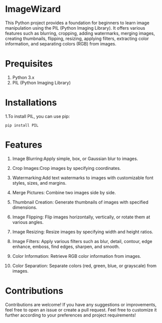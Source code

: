 # ImageWizard
This Python project provides a foundation for beginners to learn image manipulation using the PIL (Python Imaging Library).
It offers various features such as blurring, cropping, adding watermarks, merging images, creating thumbnails, flipping, resizing, applying filters, extracting color information,
and separating colors (RGB) from images.

# Prequisites
1. Python 3.x
2. PIL (Python Imaging Library)

# Installations
1.To install PIL, you can use pip:
            
    pip install PIL

# Features
1. Image Blurring:Apply simple, box, or Gaussian blur to images.

2. Crop Images:Crop images by specifying coordinates.

3. Watermarking:Add text watermarks to images with customizable font styles, sizes, and margins.

4. Merge Pictures: Combine two images side by side.

5. Thumbnail Creation:  Generate thumbnails of images with specified dimensions.

6. Image Flipping:
  Flip images horizontally, vertically, or rotate them at various angles.

7. Image Resizing: 
  Resize images by specifying width and height ratios.

8. Image Filters: 
  Apply various filters such as blur, detail, contour, edge enhance, emboss, find edges, sharpen, and smooth.

9. Color Information: 
  Retrieve RGB color information from images.

10. Color Separation: 
  Separate colors (red, green, blue, or grayscale) from images.

# Contributions
Contributions are welcome! If you have any suggestions or improvements, feel free to open an issue or create a pull request.
Feel free to customize it further according to your preferences and project requirements!
